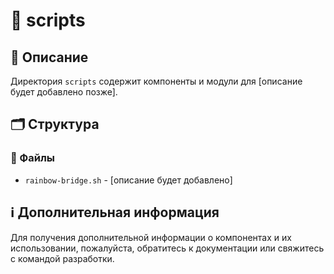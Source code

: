 # 📁 scripts

## 📝 Описание
Директория `scripts` содержит компоненты и модули для [описание будет добавлено позже].

## 🗂️ Структура

### 📄 Файлы

- `rainbow-bridge.sh` - [описание будет добавлено]

## ℹ️ Дополнительная информация

Для получения дополнительной информации о компонентах и их использовании, пожалуйста, обратитесь к документации или свяжитесь с командой разработки.
